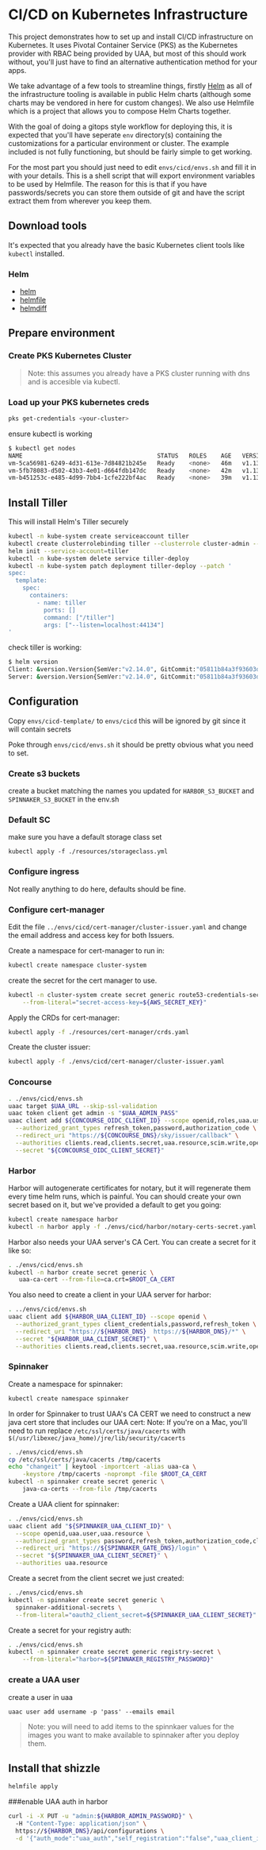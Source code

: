 # CI/CD on Kubernetes Infrastructure

This project demonstrates how to set up and install CI/CD infrastructure on Kubernetes. It uses Pivotal Container Service (PKS) as the Kubernetes provider with RBAC being  provided by UAA, but most of this should work without, you'll just have to find an alternative authentication method for your apps.

We take advantage of a few tools to streamline things, firstly [Helm](https://helm.sh) as all of the infrastructure tooling is available in public Helm charts (although some charts may be vendored in here for custom changes). We also use Helmfile which is a project that allows you to compose Helm Charts together.

With the goal of doing a gitops style workflow for deploying this, it is expected that you'll have seperate `env` directory(s) containing the customizations for a particular environment or cluster. The example included is not fully functioning, but should be fairly simple to get working.

For the most part you should just need to edit `envs/cicd/envs.sh` and fill it in with your details. This is a shell script that will export environment variables to be used by Helmfile. The reason for this is that if you have passwords/secrets you can store them outside of git and have the script extract them from wherever you keep them.

## Download tools

It's expected that you already have the basic Kubernetes client tools like `kubectl` installed.

### Helm

* [helm](https://helm.sh/docs/using_helm/#quickstart-guide)
* [helmfile](https://github.com/roboll/helmfile#installation)
* [helmdiff](https://github.com/databus23/helm-diff#install)

## Prepare environment

### Create PKS Kubernetes Cluster

> Note: this assumes you already have a PKS cluster running with dns and is accesible via kubectl.


### Load up your PKS kubernetes creds

```bash
pks get-credentials <your-cluster>
```

ensure kubectl is working

```bash
$ kubectl get nodes
NAME                                      STATUS   ROLES    AGE   VERSION
vm-5ca56981-6249-4d31-613e-7d84821b245e   Ready    <none>   46m   v1.13.5
vm-5fb78083-d502-43b3-4e01-d664fdb147dc   Ready    <none>   42m   v1.13.5
vm-b451253c-e485-4d99-7bb4-1cfe222bf4ac   Ready    <none>   39m   v1.13.5
```

## Install Tiller

This will install Helm's Tiller securely

```bash
kubectl -n kube-system create serviceaccount tiller
kubectl create clusterrolebinding tiller --clusterrole cluster-admin --serviceaccount=kube-system:tiller
helm init --service-account=tiller
kubectl -n kube-system delete service tiller-deploy
kubectl -n kube-system patch deployment tiller-deploy --patch '
spec:
  template:
    spec:
      containers:
        - name: tiller
          ports: []
          command: ["/tiller"]
          args: ["--listen=localhost:44134"]
'
```

check tiller is working:

```bash
$ helm version
Client: &version.Version{SemVer:"v2.14.0", GitCommit:"05811b84a3f93603dd6c2fcfe57944dfa7ab7fd0", GitTreeState:"clean"}
Server: &version.Version{SemVer:"v2.14.0", GitCommit:"05811b84a3f93603dd6c2fcfe57944dfa7ab7fd0", GitTreeState:"clean"}
```

## Configuration
Copy `envs/cicd-template/` to `envs/cicd` this will be ignored by git since it will contain secrets

Poke through `envs/cicd/envs.sh` it should be pretty obvious what you need to set.

### Create s3 buckets

create a bucket matching the names you updated for `HARBOR_S3_BUCKET` and `SPINNAKER_S3_BUCKET` in the env.sh

### Default SC

make sure you have a default storage class set 

`kubectl apply -f ./resources/storageclass.yml`

### Configure ingress

Not really anything to do here, defaults should be fine.

### Configure cert-manager

Edit the file `../envs/cicd/cert-manager/cluster-issuer.yaml` and change the email address and access key for both Issuers.

Create a namespace for cert-manager to run in:

```bash
kubectl create namespace cluster-system
```

create the secret for the cert manager to use. 
```bash
kubectl -n cluster-system create secret generic route53-credentials-secret \
    --from-literal="secret-access-key=${AWS_SECRET_KEY}"
```

Apply the CRDs for cert-manager:

```bash
kubectl apply -f ./resources/cert-manager/crds.yaml
```

Create the cluster issuer:

```bash
kubectl apply -f ./envs/cicd/cert-manager/cluster-issuer.yaml
```

### Concourse

```bash
. ./envs/cicd/envs.sh
uaac target $UAA_URL --skip-ssl-validation
uaac token client get admin -s "$UAA_ADMIN_PASS"
uaac client add ${CONCOURSE_OIDC_CLIENT_ID} --scope openid,roles,uaa.user \
  --authorized_grant_types refresh_token,password,authorization_code \
  --redirect_uri "https://${CONCOURSE_DNS}/sky/issuer/callback" \
  --authorities clients.read,clients.secret,uaa.resource,scim.write,openid,scim.read \
  --secret "${CONCOURSE_OIDC_CLIENT_SECRET}"
```

### Harbor

Harbor will autogenerate certificates for notary, but it will regenerate them every time helm runs, which is painful. You can should create your own secret based on it, but we've provided a default to get you going:

```bash
kubectl create namespace harbor
kubectl -n harbor apply -f ./envs/cicd/harbor/notary-certs-secret.yaml
```

Harbor also needs your UAA server's CA Cert. You can create a secret for it like so:

```bash
. ./envs/cicd/envs.sh
kubectl -n harbor create secret generic \
   uaa-ca-cert --from-file=ca.crt=$ROOT_CA_CERT
```

You also need to create a client in your UAA server for harbor:

```bash
. ../envs/cicd/envs.sh
uaac client add ${HARBOR_UAA_CLIENT_ID} --scope openid \
  --authorized_grant_types client_credentials,password,refresh_token \
  --redirect_uri "https://${HARBOR_DNS}  https://${HARBOR_DNS}/*" \
  --secret "${HARBOR_UAA_CLIENT_SECRET}" \
  --authorities clients.read,clients.secret,uaa.resource,scim.write,openid,scim.read
```

### Spinnaker

Create a namespace for spinnaker:

```bash
kubectl create namespace spinnaker
```

In order for Spinnaker to trust UAA's CA CERT we need to construct a new java cert store that includes our UAA cert:
Note: If you're on a Mac, you'll need to run replace `/etc/ssl/certs/java/cacerts` with `$(/usr/libexec/java_home)/jre/lib/security/cacerts`

```bash
. ./envs/cicd/envs.sh
cp /etc/ssl/certs/java/cacerts /tmp/cacerts
echo "changeit" | keytool -importcert -alias uaa-ca \
    -keystore /tmp/cacerts -noprompt -file $ROOT_CA_CERT
kubectl -n spinnaker create secret generic \
    java-ca-certs --from-file /tmp/cacerts
```

Create a UAA client for spinnaker:

```bash
. ./envs/cicd/envs.sh
uaac client add "${SPINNAKER_UAA_CLIENT_ID}" \
  --scope openid,uaa.user,uaa.resource \
  --authorized_grant_types password,refresh_token,authorization_code,client_credentials \
  --redirect_uri "https://${SPINNAKER_GATE_DNS}/login" \
  --secret "${SPINNAKER_UAA_CLIENT_SECRET}" \
  --authorities uaa.resource
```

 Create a secret from the client secret we just created:

```bash
. ./envs/cicd/envs.sh
kubectl -n spinnaker create secret generic \
  spinnaker-additional-secrets \
  --from-literal="oauth2_client_secret=${SPINNAKER_UAA_CLIENT_SECRET}"
```

Create a secret for your registry auth:

```bash
. ./envs/cicd/envs.sh
kubectl -n spinnaker create secret generic registry-secret \
    --from-literal="harbor=${SPINNAKER_REGISTRY_PASSWORD}"
```
### create a UAA user

create a user in uaa

`uaac user add username -p 'pass' --emails email`

> Note: you will need to add items to the spinnkaer values for the images you want to make available to spinnaker after you deploy them. 

## Install that shizzle

```bash
helmfile apply
```

###enable UAA auth in harbor

```bash
curl -i -X PUT -u "admin:${HARBOR_ADMIN_PASSWORD}" \                                                                               ✔  13212  12:31:21
  -H "Content-Type: application/json" \
  https://${HARBOR_DNS}/api/configurations \
  -d '{"auth_mode":"uaa_auth","self_registration":"false","uaa_client_id":"harbor-cicd","uaa_client_secret":"'${HARBOR_UAA_CLIENT_SECRET}'","uaa_endpoint":"'${UAA_URL}'","uaa_verify_cert":"false"}'
  ```
